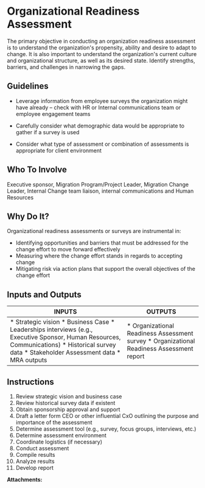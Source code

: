   

  

|    |    |    |    |
| --- | --- | --- | --- |

  

  

**Organizational Readiness Assessment**
=======================================

The primary objective in conducting an organization readiness assessment is to understand the organization's propensity, ability and desire to adapt to change. It is also important to understand the organization's current culture and organizational structure, as well as its desired state. Identify strengths, barriers, and challenges in narrowing the gaps.

Guidelines
----------

*   Leverage information from employee surveys the organization might have already – check with HR or Internal communications team or employee engagement teams
    
*   Carefully consider what demographic data would be appropriate to gather if a survey is used
    
*   Consider what type of assessment or combination of assessments is appropriate for client environment
    

Who To Involve
--------------

Executive sponsor, Migration Program/Project Leader, Migration Change Leader, Internal Change team liaison, internal communications and Human Resources

Why Do It?
----------

Organizational readiness assessments or surveys are instrumental in:

*   Identifying opportunities and barriers that must be addressed for the change effort to move forward effectively
*   Measuring where the change effort stands in regards to accepting change
*   Mitigating risk via action plans that support the overall objectives of the change effort

Inputs and Outputs
------------------

| INPUTS |   OUTPUTS   |
| --- | --- |
|   *   Strategic vision *   Business Case *   Leaderships interviews (e.g., Executive Sponsor, Human Resources, Communications) *   Historical survey data *   Stakeholder Assessment data *   MRA outputs   |   *   Organizational Readiness Assessment survey *   Organizational Readiness Assessment report   |

Instructions
------------

1.  Review strategic vision and business case
2.  Review historical survey data if existent
3.  Obtain sponsorship approval and support
4.  Draft a letter form CEO or other influential CxO outlining the purpose and importance of the assessment
5.  Determine assessment tool (e.g., survey, focus groups, interviews, etc.)
6.  Determine assessment environment 
7.  Coordinate logistics (if necessary)
8.  Conduct assessment 
9.  Compile results
10.  Analyze results
11.  Develop report

 **Attachments:** 

